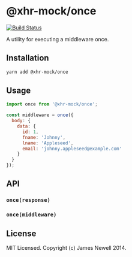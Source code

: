 # @xhr-mock/once

[![Build Status](https://travis-ci.org/jameslnewell/xhr-mock.svg?branch=master)](https://travis-ci.org/jameslnewell/xhr-mock)

A utility for executing a middleware once.

## Installation

```bash
yarn add @xhr-mock/once
```

## Usage

```js
import once from '@xhr-mock/once';

const middleware = once({
  body: {
    data: {
      id: 1,
      fname: 'Johnny',
      lname: 'Appleseed',
      email: 'johnny.appleseed@example.com'
    }
  }
});
```

## API

### `once(response)`

### `once(middleware)`

## License

MIT Licensed. Copyright (c) James Newell 2014.
